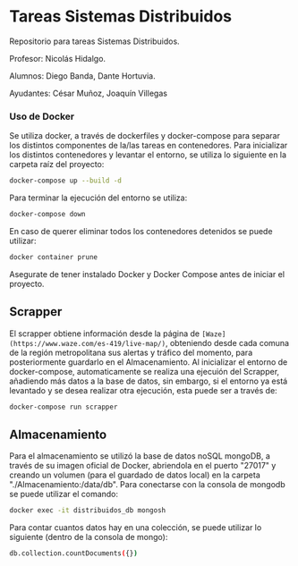 #   Tareas Sistemas Distribuidos

Repositorio para tareas Sistemas Distribuidos.

Profesor: Nicolás Hidalgo.

Alumnos: Diego Banda, Dante Hortuvia.

Ayudantes: César Muñoz, Joaquín Villegas

### Uso de Docker

Se utiliza docker, a través de dockerfiles y docker-compose para separar los distintos componentes de la/las tareas en contenedores.
Para inicializar los distintos contenedores y levantar el entorno, se utiliza lo siguiente en la carpeta raíz del proyecto:

```bash
docker-compose up --build -d
```

Para terminar la ejecución del entorno se utiliza:

```bash
docker-compose down
```

En caso de querer eliminar todos los contenedores detenidos se puede utilizar:

```bash
docker container prune
```

Asegurate de tener instalado Docker y Docker Compose antes de iniciar el proyecto.

##  Scrapper

El scrapper obtiene información desde la página de `[Waze](https://www.waze.com/es-419/live-map/)`, obteniendo desde cada comuna de la región metropolitana sus alertas y tráfico del momento, para posteriormente guardarlo en el Almacenamiento.
Al inicializar el entorno de docker-compose, automaticamente se realiza una ejecuión del Scrapper, añadiendo más datos a la base de datos, sin embargo, si el entorno ya está levantado y se desea realizar otra ejecución, esta puede ser a través de:

```bash
docker-compose run scrapper
```

##  Almacenamiento

Para el almacenamiento se utilizó la base de datos noSQL mongoDB, a través de su imagen oficial de Docker, abriendola en el puerto "27017" y creando un volumen (para el guardado de datos local) en la carpeta "./Almacenamiento:/data/db".
Para conectarse con la consola de mongodb se puede utilizar el comando:

```bash
docker exec -it distribuidos_db mongosh
```

Para contar cuantos datos hay en una colección, se puede utilizar lo siguiente (dentro de la consola de mongo):

```bash
db.collection.countDocuments({})
```